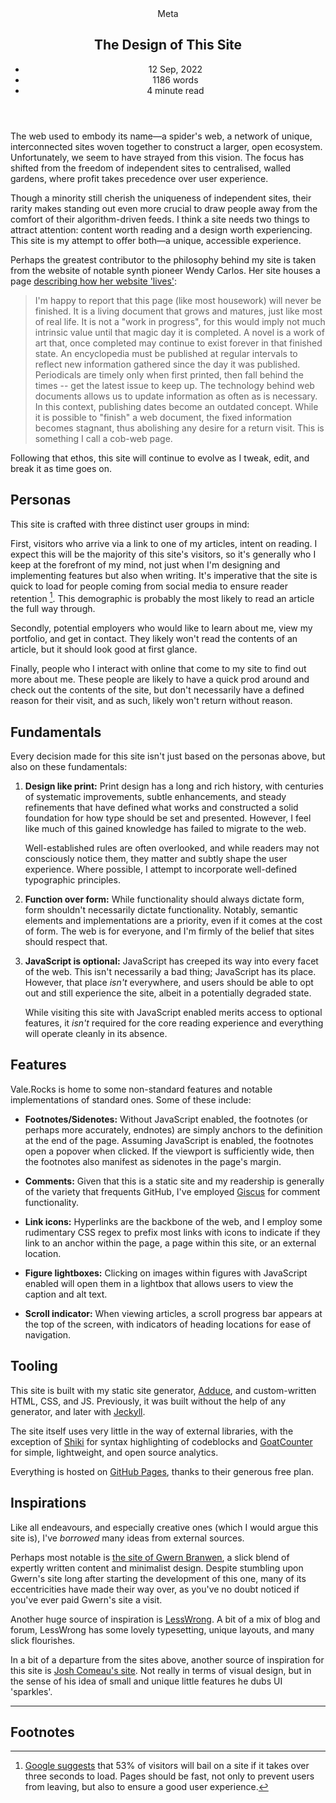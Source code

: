 <head>
    <title>The Design of This Site | Vale.Rocks</title>
    <meta property="og:title" content="The Design of This Site"/>
    <meta name="description" content="A breakdown and overview of the implementations and styling of Vale.Rocks, as well as its influences and brief touchings on the site's philosophy." />
    <meta property="og:description" content="The thought behind the experience." />
    <meta property="article:published_time" content="2022-09-12" />
    <meta property="article:modified_time" content="2024-08-12" />
    <meta property="article:section" content="Meta" />
</head>

<article>
<header>
	 Meta
	<h1>
		The Design of This Site
	</h1>
	<ul>
		<li><time datetime="2022-09-12">12 Sep, 2022</time></li>
	    <li>1186 words</li>
		<li>4 minute read</li>
	</ul>
</header>

<div class="readable-width">

The web used to embody its name—a spider's web, a network of unique, interconnected sites woven together to construct a larger, open ecosystem. Unfortunately, we seem to have strayed from this vision. The focus has shifted from the freedom of independent sites to centralised, walled gardens, where profit takes precedence over user experience.

Though a minority still cherish the uniqueness of independent sites, their rarity makes standing out even more crucial to draw people away from the comfort of their algorithm-driven feeds. I think a site needs two things to attract attention: content worth reading and a design worth experiencing. This site is my attempt to offer both—a unique, accessible experience.

Perhaps the greatest contributor to the philosophy behind my site is taken from the website of notable synth pioneer Wendy Carlos. Her site houses a page [describing how her website 'lives'](https://www.wendycarlos.com/live.html):

> I'm happy to report that this page (like most housework) will never be finished. It is a living document that grows and matures, just like most of real life. It is not a "work in progress", for this would imply not much intrinsic value until that magic day it is completed.
> A novel is a work of art that, once completed may continue to exist forever in that finished state. An encyclopedia must be published at regular intervals to reflect new information gathered since the day it was published. Periodicals are timely only when first printed, then fall behind the times -- get the latest issue to keep up. The technology behind web documents allows us to update information as often as is necessary. In this context, publishing dates become an outdated concept.
> While it is possible to "finish" a web document, the fixed information becomes stagnant, thus abolishing any desire for a return visit. This is something I call a cob-web page.

Following that ethos, this site will continue to evolve as I tweak, edit, and break it as time goes on.

## Personas

This site is crafted with three distinct user groups in mind:

First, visitors who arrive via a link to one of my articles, intent on reading. I expect this will be the majority of this site's visitors, so it's generally who I keep at the forefront of my mind, not just when I'm designing and implementing features but also when writing. It's imperative that the site is quick to load for people coming from social media to ensure reader retention [^1]. This demographic is probably the most likely to read an article the full way through.

Secondly, potential employers who would like to learn about me, view my portfolio, and get in contact. They likely won't read the contents of an article, but it should look good at first glance.

Finally, people who I interact with online that come to my site to find out more about me. These people are likely to have a quick prod around and check out the contents of the site, but don't necessarily have a defined reason for their visit, and as such, likely won't return without reason.

## Fundamentals

Every decision made for this site isn't just based on the personas above, but also on these fundamentals:

1. **Design like print:**
   Print design has a long and rich history, with centuries of systematic improvements, subtle enhancements, and steady refinements that have defined what works and constructed a solid foundation for how type should be set and presented. However, I feel like much of this gained knowledge has failed to migrate to the web.

   Well-established rules are often overlooked, and while readers may not consciously notice them, they matter and subtly shape the user experience. Where possible, I attempt to incorporate well-defined typographic principles.

2. **Function over form:**
   While functionality should always dictate form, form shouldn't necessarily dictate functionality. Notably, semantic elements and implementations are a priority, even if it comes at the cost of form. The web is for everyone, and I'm firmly of the belief that sites should respect that.

3. **JavaScript is optional:**
   JavaScript has creeped its way into every facet of the web. This isn't necessarily a bad thing; JavaScript has its place. However, that place _isn't_ everywhere, and users should be able to opt out and still experience the site, albeit in a potentially degraded state.

   While visiting this site with JavaScript enabled merits access to optional features, it _isn't_ required for the core reading experience and everything will operate cleanly in its absence.

## Features

Vale.Rocks is home to some non-standard features and notable implementations of standard ones. Some of these include:

- **Footnotes/Sidenotes:**
  Without JavaScript enabled, the footnotes (or perhaps more accurately, endnotes) are simply anchors to the definition at the end of the page.
  Assuming JavaScript is enabled, the footnotes open a popover when clicked. If the viewport is sufficiently wide, then the footnotes also manifest as sidenotes in the page's margin.

- **Comments:**
  Given that this is a static site and my readership is generally of the variety that frequents GitHub, I've employed [Giscus](https://giscus.app) for comment functionality.

- **Link icons:**
  Hyperlinks are the backbone of the web, and I employ some rudimentary CSS regex to prefix most links with icons to indicate if they link to an anchor within the page, a page within this site, or an external location.

- **Figure lightboxes:**
  Clicking on images within figures with JavaScript enabled will open them in a lightbox that allows users to view the caption and alt text.

- **Scroll indicator:**
  When viewing articles, a scroll progress bar appears at the top of the screen, with indicators of heading locations for ease of navigation.

## Tooling

This site is built with my static site generator, [Adduce](https://adduce.vale.rocks), and custom-written HTML, CSS, and JS. Previously, it was built without the help of any generator, and later with [Jeckyll](https://jekyllrb.com).

The site itself uses very little in the way of external libraries, with the exception of [Shiki](https://shiki.style) for syntax highlighting of codeblocks and [GoatCounter](https://www.goatcounter.com) for simple, lightweight, and open source analytics.

Everything is hosted on [GitHub Pages](https://pages.github.com), thanks to their generous free plan.

## Inspirations

Like all endeavours, and especially creative ones (which I would argue this site is), I've _borrowed_ many ideas from external sources.

Perhaps most notable is [the site of Gwern Branwen](https://gwern.net), a slick blend of expertly written content and minimalist design. Despite stumbling upon Gwern's site long after starting the development of this one, many of its eccentricities have made their way over, as you've no doubt noticed if you've ever paid Gwern's site a visit.

Another huge source of inspiration is [LessWrong](https://www.lesswrong.com). A bit of a mix of blog and forum, LessWrong has some lovely typesetting, unique layouts, and many slick flourishes.

In a bit of a departure from the sites above, another source of inspiration for this site is [Josh Comeau's site](https://www.joshwcomeau.com). Not really in terms of visual design, but in the sense of his idea of small and unique little features he dubs UI 'sparkles'.

---

## Footnotes

[^1]: [Google suggests](https://www.thinkwithgoogle.com/intl/en-emea/marketing-strategies/app-and-mobile/mobile-page-speed-new-industry-benchmarks) that 53% of visitors will bail on a site if it takes over three seconds to load. Pages should be fast, not only to prevent users from leaving, but also to ensure a good user experience.

<section class="giscus"></section>

</div>
</article>

